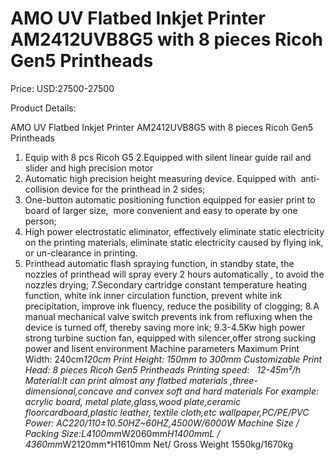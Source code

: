 # AMO UV Flatbed Inkjet Printer AM2412UVB8G5 with 8 pieces Ricoh Gen5 Printheads

Price: USD:27500-27500

Product Details:

AMO UV Flatbed Inkjet Printer AM2412UVB8G5 with 8 pieces Ricoh Gen5 Printheads
1. Equip with 8 pcs Ricoh G5
2.Equipped with silent linear guide rail and slider and high precision motor
3. Automatic high precision height measuring device. Equipped with  anti-collision device for the printhead in 2 sides;
4. One-button automatic positioning function equipped for easier print to  board of larger size,  more convenient and easy to operate by one person;
5. High power electrostatic eliminator, effectively eliminate static electricity on the printing materials, eliminate static electricity caused by flying ink, or un-clearance in printing.
6. Printhead automatic flash spraying function, in standby state, the nozzles of printhead will spray every 2 hours automatically , to avoid the nozzles drying;
7.Secondary cartridge constant temperature heating function, white ink inner circulation function, prevent white ink precipitation, improve ink fluency, reduce the posibility of clogging;
8.A manual mechanical valve switch prevents ink from refluxing when the device is turned off, thereby saving more ink;
9.3-4.5Kw high power strong turbine suction fan, equipped with silencer,offer strong sucking power and lisent environment
Machine parameters
Maximum Print Width:	240cm*120cm
Print Height:	150mm to 300mm Customizable
Print Head: 8 pieces Ricoh Gen5 Printheads
Printing speed:	  12-45m²/h
Material:It can print almost any flatbed materials ,three-dimensional,concave and convex soft and hard materials For example:
acrylic board, metal plate,glass,wood plate,ceramic floorcardboard,plastic leather, textile cloth,etc
wallpaper,PC/PE/PVC
Power:	AC220/110±10.50HZ~60HZ,4500W/6000W
Machine Size / Packing Size:L4100mm*W2060mm*H1400mmL / 4360mm*W2120mm*H1610mm
Net/ Gross Weight
1550kg/1670kg